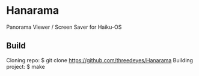 Hanarama
========

Panorama Viewer / Screen Saver for Haiku-OS

Build
-----

Cloning repo:
    $ git clone https://github.com/threedeyes/Hanarama
Building project:
    $ make
